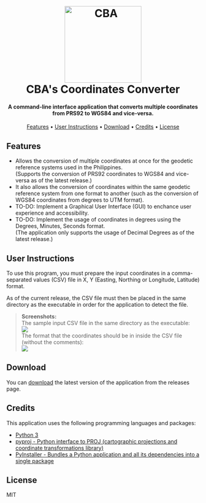 
<h1 align="center">
  <br>
  <img src=https://i.imgur.com/9Yo2UH3.png alt="CBA" width="200">
  <br>
  CBA's Coordinates Converter
  <br>
</h1>

<h4 align="center">A command-line interface application that converts multiple coordinates<br> from PRS92 to WGS84 and vice-versa.</h4>

<p align="center">
  <a href="#features">Features</a> •
  <a href="#user-instructions">User Instructions</a> •
  <a href="#download">Download</a> •
  <a href="#credits">Credits</a> •
  <a href="#license">License</a>
</p>

## Features

* Allows the conversion of multiple coordinates at once for the geodetic reference systems used in the Philippines. <br>
(Supports the conversion of PRS92 coordinates to WGS84 and vice-versa as of the latest release.)
* It also allows the conversion of coordinates within the same geodetic reference system from one format to another (such as the conversion of WGS84 coordinates from degrees to UTM format).
* TO-DO: Implement a Graphical User Interface (GUI) to enchance user experience and accessibility.
* TO-DO: Implement the usage of coordinates in degrees using the Degrees, Minutes, Seconds format.<br>
(The application only supports the usage of Decimal Degrees as of the latest release.)

## User Instructions

To use this program, you must prepare the input coordinates in a comma-separated values (CSV) file in X, Y (Easting, Northing or Longitude, Latitude) format.

As of the current release, the CSV file must then be placed in the same directory as the executable in order for the application to detect the file.

> **Screenshots:**
> <br>The sample input CSV file in the same directory as the executable:
<br><img src="https://i.imgur.com/1IEFruX.png">
<br>The format that the coordinates should be in inside the CSV file (without the comments):
<br><img src="https://i.imgur.com/6QRWhVP.png">

## Download

You can [download](https://github.com/theBryGod/coordinates-converter/releases) the latest version of the application from the releases page.


## Credits

This application uses the following programming languages and packages:

* [Python 3](https://www.python.org/)
* [pyproj - Python interface to PROJ (cartographic projections and coordinate transformations library)](https://pyproj4.github.io/pyproj/stable/)
* [PyInstaller - Bundles a Python application and all its dependencies into a single package](https://pyinstaller.org/en/stable/)

## License

MIT

